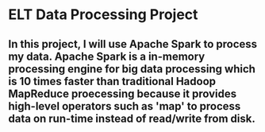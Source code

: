 # ELT Data Processing Project 

## In this project, I will use Apache Spark to process my data. Apache Spark is a in-memory processing engine for big data processing which is 10 times faster than traditional Hadoop MapReduce proecessing because it provides high-level operators such as 'map' to process data on run-time instead of read/write from disk.